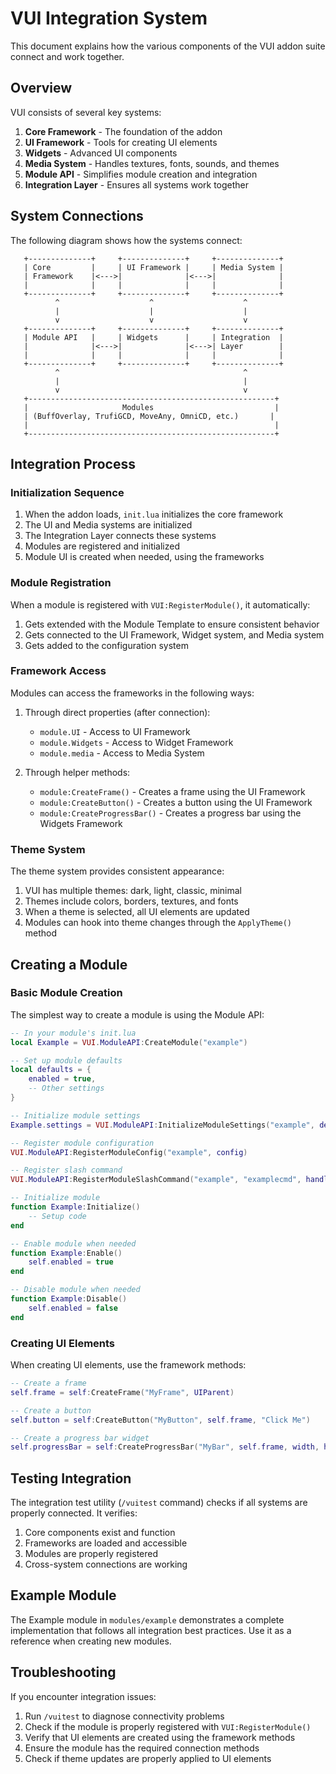 # VUI Integration System

This document explains how the various components of the VUI addon suite connect and work together.

## Overview

VUI consists of several key systems:

1. **Core Framework** - The foundation of the addon
2. **UI Framework** - Tools for creating UI elements
3. **Widgets** - Advanced UI components
4. **Media System** - Handles textures, fonts, sounds, and themes
5. **Module API** - Simplifies module creation and integration
6. **Integration Layer** - Ensures all systems work together

## System Connections

The following diagram shows how the systems connect:

```
   +--------------+     +--------------+     +--------------+
   | Core         |     | UI Framework |     | Media System |
   | Framework    |<--->|              |<--->|              |
   |              |     |              |     |              |
   +--------------+     +--------------+     +--------------+
          ^                    ^                    ^
          |                    |                    |
          v                    v                    v
   +--------------+     +--------------+     +--------------+
   | Module API   |     | Widgets      |     | Integration  |
   |              |<--->|              |<--->| Layer        |
   |              |     |              |     |              |
   +--------------+     +--------------+     +--------------+
          ^                                         ^
          |                                         |
          v                                         v
   +-------------------------------------------------------+
   |                     Modules                           |
   | (BuffOverlay, TrufiGCD, MoveAny, OmniCD, etc.)       |
   |                                                       |
   +-------------------------------------------------------+
```

## Integration Process

### Initialization Sequence

1. When the addon loads, `init.lua` initializes the core framework
2. The UI and Media systems are initialized
3. The Integration Layer connects these systems
4. Modules are registered and initialized
5. Module UI is created when needed, using the frameworks

### Module Registration

When a module is registered with `VUI:RegisterModule()`, it automatically:

1. Gets extended with the Module Template to ensure consistent behavior
2. Gets connected to the UI Framework, Widget system, and Media system
3. Gets added to the configuration system

### Framework Access

Modules can access the frameworks in the following ways:

1. Through direct properties (after connection):
   - `module.UI` - Access to UI Framework
   - `module.Widgets` - Access to Widget Framework
   - `module.media` - Access to Media System

2. Through helper methods:
   - `module:CreateFrame()` - Creates a frame using the UI Framework
   - `module:CreateButton()` - Creates a button using the UI Framework
   - `module:CreateProgressBar()` - Creates a progress bar using the Widgets Framework

### Theme System

The theme system provides consistent appearance:

1. VUI has multiple themes: dark, light, classic, minimal
2. Themes include colors, borders, textures, and fonts
3. When a theme is selected, all UI elements are updated
4. Modules can hook into theme changes through the `ApplyTheme()` method

## Creating a Module

### Basic Module Creation

The simplest way to create a module is using the Module API:

```lua
-- In your module's init.lua
local Example = VUI.ModuleAPI:CreateModule("example")

-- Set up module defaults
local defaults = {
    enabled = true,
    -- Other settings
}

-- Initialize module settings
Example.settings = VUI.ModuleAPI:InitializeModuleSettings("example", defaults)

-- Register module configuration
VUI.ModuleAPI:RegisterModuleConfig("example", config)

-- Register slash command
VUI.ModuleAPI:RegisterModuleSlashCommand("example", "examplecmd", handler)

-- Initialize module
function Example:Initialize()
    -- Setup code
end

-- Enable module when needed
function Example:Enable()
    self.enabled = true
end

-- Disable module when needed
function Example:Disable()
    self.enabled = false
end
```

### Creating UI Elements

When creating UI elements, use the framework methods:

```lua
-- Create a frame
self.frame = self:CreateFrame("MyFrame", UIParent)

-- Create a button
self.button = self:CreateButton("MyButton", self.frame, "Click Me")

-- Create a progress bar widget
self.progressBar = self:CreateProgressBar("MyBar", self.frame, width, height, "Progress:")
```

## Testing Integration

The integration test utility (`/vuitest` command) checks if all systems are properly connected. It verifies:

1. Core components exist and function
2. Frameworks are loaded and accessible
3. Modules are properly registered
4. Cross-system connections are working

## Example Module

The Example module in `modules/example` demonstrates a complete implementation that follows all integration best practices. Use it as a reference when creating new modules.

## Troubleshooting

If you encounter integration issues:

1. Run `/vuitest` to diagnose connectivity problems
2. Check if the module is properly registered with `VUI:RegisterModule()`
3. Verify that UI elements are created using the framework methods
4. Ensure the module has the required connection methods
5. Check if theme updates are properly applied to UI elements